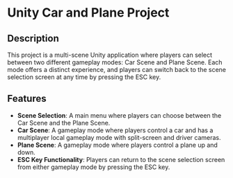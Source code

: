 # Unity Car and Plane Project

## Description

This project is a multi-scene Unity application where players can select between two different gameplay modes: Car Scene and Plane Scene. Each mode offers a distinct experience, and players can switch back to the scene selection screen at any time by pressing the ESC key.

## Features

- **Scene Selection**: A main menu where players can choose between the Car Scene and the Plane Scene.
- **Car Scene**: A gameplay mode where players control a car and has a multiplayer local gameplay mode with split-screen and driver cameras.
- **Plane Scene**: A gameplay mode where players control a plane up and down.
- **ESC Key Functionality**: Players can return to the scene selection screen from either gameplay mode by pressing the ESC key.
